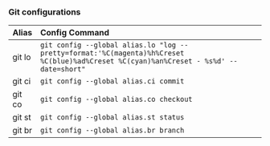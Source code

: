 ### Git configurations

| Alias         | Config Command         |
| ------------- |:-------------|
| git lo        | ```git config --global alias.lo "log --pretty=format:'%C(magenta)%h%Creset %C(blue)%ad%Creset %C(cyan)%an%Creset - %s%d' --date=short"```|
| git ci        | ```git config --global alias.ci commit``` |
| git co        | ```git config --global alias.co checkout``` |
| git st        | ```git config --global alias.st status``` |
| git br        | ```git config --global alias.br branch``` |
                  
                
                  
